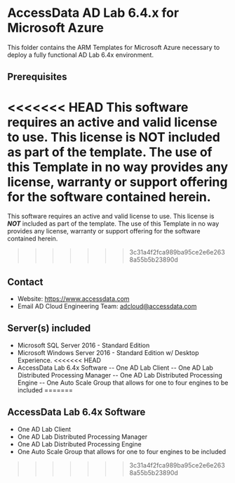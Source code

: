 # AccessData AD Lab 6.4.x for Microsoft Azure

This folder contains the ARM Templates for Microsoft Azure necessary to deploy a fully functional AD Lab 6.4x environment.

## Prerequisites

<<<<<<< HEAD
This software requires an active and valid license to use. This license is NOT included as part of the template. The use of this Template in no way provides any license, warranty or support offering for the software contained herein.
=======
This software requires an active and valid license to use. This license is _**NOT**_ included as part of the template. The use of this Template in no way provides any license, warranty or support offering for the software contained herein.
>>>>>>> 3c31a4f2fca989ba95ce2e6e2638a55b5b23890d

## Contact

- Website: https://www.accessdata.com
- Email AD Cloud Engineering Team: adcloud@accessdata.com

## Server(s) included

- Microsoft SQL Server 2016 - Standard Edition
- Microsoft Windows Server 2016 - Standard Edition w/ Desktop Experience.
<<<<<<< HEAD
- AccessData Lab 6.4x Software
-- One AD Lab Client
-- One AD Lab Distributed Processing Manager
-- One AD Lab Distributed Processing Engine
-- One Auto Scale Group that allows for one to four engines to be included
=======

## AccessData Lab 6.4x Software
- One AD Lab Client
- One AD Lab Distributed Processing Manager
- One AD Lab Distributed Processing Engine
- One Auto Scale Group that allows for one to four engines to be included
>>>>>>> 3c31a4f2fca989ba95ce2e6e2638a55b5b23890d
```
